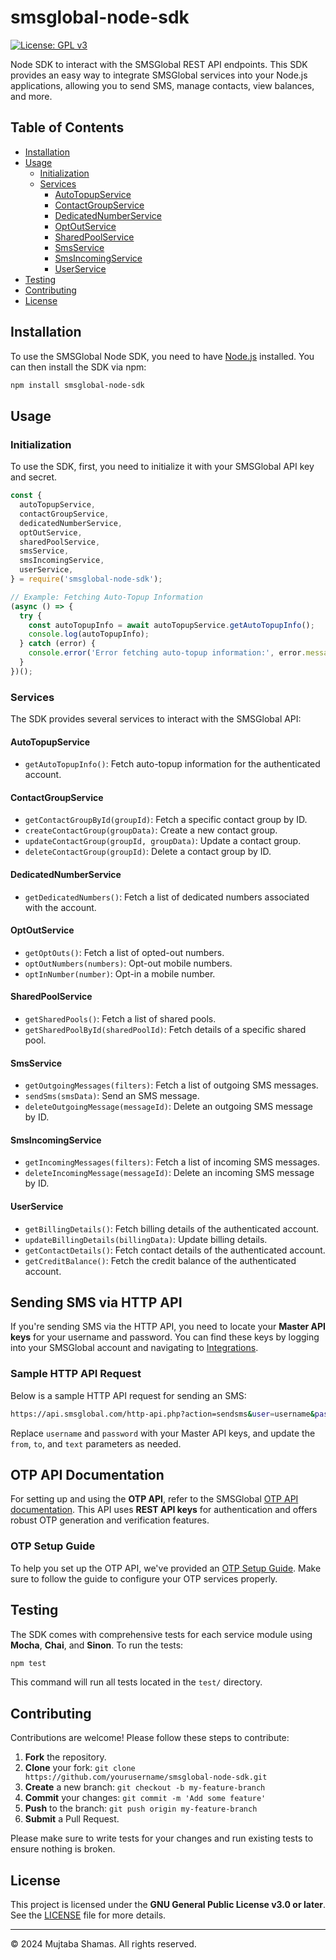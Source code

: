 # smsglobal-node-sdk

[![License: GPL v3](https://img.shields.io/badge/License-GPLv3-blue.svg)](https://www.gnu.org/licenses/gpl-3.0)

Node SDK to interact with the SMSGlobal REST API endpoints. This SDK provides an easy way to integrate SMSGlobal services into your Node.js applications, allowing you to send SMS, manage contacts, view balances, and more.

## Table of Contents

- [Installation](#installation)
- [Usage](#usage)
  - [Initialization](#initialization)
  - [Services](#services)
    - [AutoTopupService](#autotopupservice)
    - [ContactGroupService](#contactgroupservice)
    - [DedicatedNumberService](#dedicatednumberservice)
    - [OptOutService](#optoutservice)
    - [SharedPoolService](#sharedpoolservice)
    - [SmsService](#smsservice)
    - [SmsIncomingService](#smsincomingservice)
    - [UserService](#userservice)
- [Testing](#testing)
- [Contributing](#contributing)
- [License](#license)

## Installation

To use the SMSGlobal Node SDK, you need to have [Node.js](https://nodejs.org/) installed. You can then install the SDK via npm:

```bash
npm install smsglobal-node-sdk
```

## Usage

### Initialization

To use the SDK, first, you need to initialize it with your SMSGlobal API key and secret.

```javascript
const {
  autoTopupService,
  contactGroupService,
  dedicatedNumberService,
  optOutService,
  sharedPoolService,
  smsService,
  smsIncomingService,
  userService,
} = require('smsglobal-node-sdk');

// Example: Fetching Auto-Topup Information
(async () => {
  try {
    const autoTopupInfo = await autoTopupService.getAutoTopupInfo();
    console.log(autoTopupInfo);
  } catch (error) {
    console.error('Error fetching auto-topup information:', error.message);
  }
})();
```

### Services

The SDK provides several services to interact with the SMSGlobal API:

#### AutoTopupService

- `getAutoTopupInfo()`: Fetch auto-topup information for the authenticated account.

#### ContactGroupService

- `getContactGroupById(groupId)`: Fetch a specific contact group by ID.
- `createContactGroup(groupData)`: Create a new contact group.
- `updateContactGroup(groupId, groupData)`: Update a contact group.
- `deleteContactGroup(groupId)`: Delete a contact group by ID.

#### DedicatedNumberService

- `getDedicatedNumbers()`: Fetch a list of dedicated numbers associated with the account.

#### OptOutService

- `getOptOuts()`: Fetch a list of opted-out numbers.
- `optOutNumbers(numbers)`: Opt-out mobile numbers.
- `optInNumber(number)`: Opt-in a mobile number.

#### SharedPoolService

- `getSharedPools()`: Fetch a list of shared pools.
- `getSharedPoolById(sharedPoolId)`: Fetch details of a specific shared pool.

#### SmsService

- `getOutgoingMessages(filters)`: Fetch a list of outgoing SMS messages.
- `sendSms(smsData)`: Send an SMS message.
- `deleteOutgoingMessage(messageId)`: Delete an outgoing SMS message by ID.

#### SmsIncomingService

- `getIncomingMessages(filters)`: Fetch a list of incoming SMS messages.
- `deleteIncomingMessage(messageId)`: Delete an incoming SMS message by ID.

#### UserService

- `getBillingDetails()`: Fetch billing details of the authenticated account.
- `updateBillingDetails(billingData)`: Update billing details.
- `getContactDetails()`: Fetch contact details of the authenticated account.
- `getCreditBalance()`: Fetch the credit balance of the authenticated account.

## Sending SMS via HTTP API

If you're sending SMS via the HTTP API, you need to locate your **Master API keys** for your username and password. You can find these keys by logging into your SMSGlobal account and navigating to [Integrations](https://mxt.smsglobal.com/integrations).

### Sample HTTP API Request

Below is a sample HTTP API request for sending an SMS:

```bash
https://api.smsglobal.com/http-api.php?action=sendsms&user=username&password=password&from=Test&to=61447100250&text=Testmessage
```

Replace `username` and `password` with your Master API keys, and update the `from`, `to`, and `text` parameters as needed.

## OTP API Documentation

For setting up and using the **OTP API**, refer to the SMSGlobal [OTP API documentation](https://www.smsglobal.com/otp-api). This API uses **REST API keys** for authentication and offers robust OTP generation and verification features.

### OTP Setup Guide

To help you set up the OTP API, we've provided an [OTP Setup Guide](https://www.smsglobal.com/otp-api). Make sure to follow the guide to configure your OTP services properly.

## Testing

The SDK comes with comprehensive tests for each service module using **Mocha**, **Chai**, and **Sinon**. To run the tests:

```bash
npm test
```

This command will run all tests located in the `test/` directory.

## Contributing

Contributions are welcome! Please follow these steps to contribute:

1. **Fork** the repository.
2. **Clone** your fork: `git clone https://github.com/yourusername/smsglobal-node-sdk.git`
3. **Create** a new branch: `git checkout -b my-feature-branch`
4. **Commit** your changes: `git commit -m 'Add some feature'`
5. **Push** to the branch: `git push origin my-feature-branch`
6. **Submit** a Pull Request.

Please make sure to write tests for your changes and run existing tests to ensure nothing is broken.

## License

This project is licensed under the **GNU General Public License v3.0 or later**. See the [LICENSE](LICENSE) file for more details.

---

© 2024 Mujtaba Shamas. All rights reserved.
